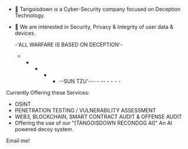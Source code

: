 - 👋 Tangoisdown
is a Cyber-Security company focused on Deception Technology. 
- 👀 We are interested in Security, Privacy & Integrity of user data & devices.




  -'ALL WARFARE IS BASED ON DECEPTION'-

  - - -  -  - --SUN TZU'--- - -- - - -  -



Currently Offering these Services:
- OSINT
- PENETRATION TESTING / VULNERABILITY ASSESSMENT 
- WEB3, BLOCKCHAIN, SMART CONTRACT AUDIT & OFFENSE AUDIT
- Offering the use of our "[TANGOISDOWN RECONDOG AI]" An AI powered decoy system.
  
Email me!




<!---
TangoisdownHQ/TangoisdownHQ is a ✨ special ✨ repository because its `README.md` (this file) appears on your GitHub profile.
You can click the Preview link to take a look at your changes.
--->
